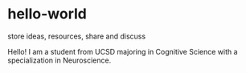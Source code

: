 # hello-world
store ideas, resources, share and discuss


Hello! 
I am a student from UCSD majoring in Cognitive Science with a specialization in Neuroscience. 
